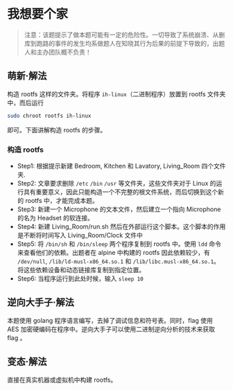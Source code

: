 # 我想要个家

> 注意：该题提示了做本题可能有一定的危险性。一切导致了系统崩溃、从删库到跑路的事件的发生均系做题人在知晓其行为后果的前提下导致的，出题人和主办团队概不负责！

## 萌新·解法

构造 rootfs 这样的文件夹。将程序 `ih-linux`（二进制程序）放置到  rootfs 文件夹中，而后运行 

```bash
sudo chroot rootfs ih-linux
```

即可。下面讲解构造 rootfs 的步骤。

### 构造 rootfs

* Step1: 根据提示新建 Bedroom, Kitchen 和 Lavatory, Living_Room 四个文件夹.
* Step2: 文章要求删除 `/etc` `/bin` `/usr` 等文件夹，这些文件夹对于 Linux 的运行具有重要意义，因此只能构造一个不完整的根文件系统，而后切换到这个新的 rootfs 中，才能完成本题。
* Step3: 新建一个 Microphone 的文本文件，然后建立一个指向 Microphone 的名为 Headset 的软连接。
* Step4: 新建 Living_Room/run.sh 然后在外部运行这个脚本。这个脚本的作用是不断将时间写入 Living_Room/Clock 文件中
* Step5: 将 `/bin/sh` 和 `/bin/sleep` 两个程序复制到 rootfs 中。使用 `ldd` 命令来查看他们的依赖。出题者在 alpine 中构建的 rootfs 因此依赖较少，有 `/dev/null`, `/lib/ld-musl-x86_64.so.1` 和 `/lib/libc.musl-x86_64.so.1`。将这些依赖设备和动态链接库复制到指定位置。
* Step6: 当程序运行到此处时候，输入 `sleep 10`

## 逆向大手子·解法

本题使用 golang 程序语言编写，去掉了调试信息和符号表。同时，flag 使用 AES 加密硬编码在程序中。逆向大手子可以使用二进制逆向分析的技术来获取 flag 。

## 变态·解法

直接在真实机器或虚拟机中构建 rootfs。

